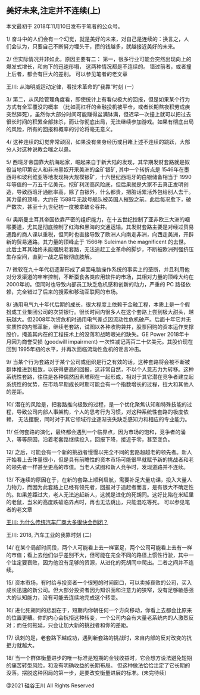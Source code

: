 ## 美好未来,注定并不连续(上)

本文最初于 2018年11月10日发布于笔者的公众号。

1/ 奋斗中的人们会有一个幻觉，就是美好的未来，对自己是连续的：换言之，人们会认为，只要自己不断努力埋头干，攒的钱越多，就越接近美好的未来。

2/ 但实际情况并非如此，原因主要有二： 第一，很多行业可能会突然出现向上的爆发式增长，和向下的迅速彤塌， 这两种情况都是不连续的。
错过前者，或者撞上后者，都会有巨大的差别。 可以参见笔者的老文章

王川: 从海明威运动定律，看技术革命的&#8221;我靠&#8221;时刻 (一）

3/ 第二，从风险管理角度看，即使统计上有看似极大的回报，但是如果某个行为方式有全军覆没的概率
（比如高杠杆的金融投机被平仓，或者长期熬夜积劳成疾突然猝死），虽然你大部分时间可能赚得盆满钵满，但迟早一次撞上就可以把过去很长时间的积累全部抹杀，而让你彻底出局，无法继续参加游戏。如果有彻底出局的风险，所有的回报和概率的讨论将毫无意义。

4/ 这种连续的幻觉非常顽固，如果没有亲身经历或目睹上述不连续的跳跃，大部分人对这种说教会嗤之以鼻。

5/ 西班牙帝国靠大航海起家，崛起来自于新大陆的发现，其早期发财套路就是奴役当地印第安人和非洲黑奴开采美洲的金矿银矿,
其中一个转折点是 1546年在墨西哥和玻利维亚等地发现特大规模银矿，十六世纪西班牙的白银储备相当于
1990年等值的一万五千亿美元。挖矿利润高风险底，但后果就是大家不去真正发明创造，导致西班牙通胀率高，除了白银外，什么都贵，把脏话累活外包给别人去干。
其力量的顶峰，大约在 1588年无敌号舰队被英国人摧毁之前。此后每况愈下，破产数次，甚至十九世纪初一度被拿破仑吞并。

6/
奥斯曼土耳其帝国依靠严密的组织能力，在十五世纪控制了亚非欧三大洲的咽喉要道，尤其是彻底控制了红海和黑海的交通运输。其发财套路主要是对经过贸易通路的商人课以重税，但同时也直接导致了欧洲人向南走非洲，向西走美洲，开辟新的贸易通路。其力量的顶峰止于
1566年 Suleiman the magnificent 的去世。此后土耳其始终未能摆脱老套路，无法追赶工业革命的脚步，不断被欧洲列强挤压生存空间，直到一战之后被彻底肢解。

7/ 微软在九十年代初逐渐形成了桌面电脑操作系统的事实上的垄断，并且利用他对分发渠道的牢牢控制，不断蚕食各类应用软件的市场，其相对力量的顶峰大约在
2000年初。但同时也导致内部员工缺乏危机感和创新的动力，严重的 PC 路径依赖，完全错过了后来的搜索和移动互联网的市场。

8/
通用电气九十年代后期的成长，很大程度上依赖于金融工程，本质上是一个假扮成工业集团公司的次贷银行。很长时间内很多人在这个套路上尝到极大甜头，越玩越大。但2008年次贷危机时通用电气差点因流动性危机破产。后面十年它并无实质性的内部革新，继续老套路，试图以各种收购兼并，股票回购的资本运作支撑股价，掩盖其内在的工程技术上的没落和战略眼光的缺失。GE
Power 2018年十月因为商誉受损 (goodwill impairment) 一次性减记两百二十亿美元。其股价现在回到 1995年初的水平，并再次面临流动性危机的谣言冲击。

9/
当某个行为套路对于某个公司或组织是行之有效的话，这种套路将会被不断被群体推进到极致，以获得更高的回报，这非常自然，不以个人意志力为转移。这种系统性套路，往往是各种偶然因素堆积在一起形成，相对于其它潜在竞争者建立起系统性的优势，在市场早期成长时期可能会有一个指数增长的过程，拉大和其他人的差距。

10/ 潜在的风险是，把套路推向极致的过程，是一个优化聚焦认知和特殊技能的过程，导致公司内部人事架构，个人的思考行为习惯，对这种系统性套路的极度依赖，
无法摆脱，同时对于其它领域行业逐渐丧失缺乏感知力和相应的专业能力。

11/ 任何套路的演化，最终都会遇到一个临界点，因为市场的饱和，竞争者的涌入，等等原因，沿着老套路继续投入，回报下降，接近于零，甚至变负。

12/ 之后，可能会有一个新的挑战者慢慢以完全不同的套路超越老的领先者。新人开始看上去体量很小，但是具有前瞻性的资本市场可能很早就赋予新的挑战者和老的领先者一样甚至更高的市值。当老人试图和新人竞争时，发现道路并不连续。

13/
不连续的原因在于，在新的套路上顺利启航，需要补足大量功课，投入大量人力物力，而因为此套路上已经有领先者，回报对于追赶者而言，是有很大不确定性的。如果差距过大，老人无法追赶新人，这就是进化的死胡同。这好比陷在米缸里的老鼠，当米的高度跌破临界点时，再也无法跳出，只能混吃等死。
可以参见笔者的老文章

<a href="https://chuan.us/archives/221">王川: 为什么传统汽车厂商大多很快会倒闭？</a>

王川: 2018, 汽车工业的我靠时刻 (二)

14/ 在某个局部时间段，两个人可能看上去一样富足，两个公司可能看上去有一样的市值；看上去他们似乎差别不大，但可能在完全不同的路径上惯性行驶，其中一个注定要衰败，因为他没有足够的资源，从进化的死胡同中爬出。二者之间并不连续。

15/ 资本市场，有时给与投资者一个很短的时间窗口，可以卖掉衰败的公司，买入成长迅速的新公司。但大部分投资者因为知识面和注意力的狭窄，没有足够敏感强大的认知能力，没有可能去连续地完成这个转变。

16/ 进化死胡同的悲剧在于，短期内你朝任何一个方向移动，你看上去都会比原来的位置更糟。你的内心会抗拒这种转变，一个公司内会有大量老系统内的人激烈反对；而任何拖延，只会让加大新的挑战者和你的差距。

17/ 讽刺的是，老套路下越成功，遇到新套路的挑战时，来自内部的反对改变的抗拒力就越大。

18/ 当一个群体衡量进步的唯一标准是短期的金钱收益时，它会想方设法避免短期的痛苦转型风险，和没有明确收益的长期布局。
但这种做法恰恰注定了它长期的没落。摆脱这种困局的第一步，是要改变衡量进展的标准。(未完待续）

@2021 硅谷王川 All Rights Reserved


